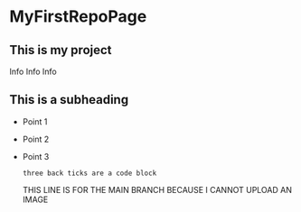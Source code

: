 # MyFirstRepoPage
## This is my project
Info Info Info

## This is a subheading

- Point 1
- Point 2
- Point 3

  ```three back ticks are a code block```

  THIS LINE IS FOR THE MAIN BRANCH BECAUSE I CANNOT UPLOAD AN IMAGE
